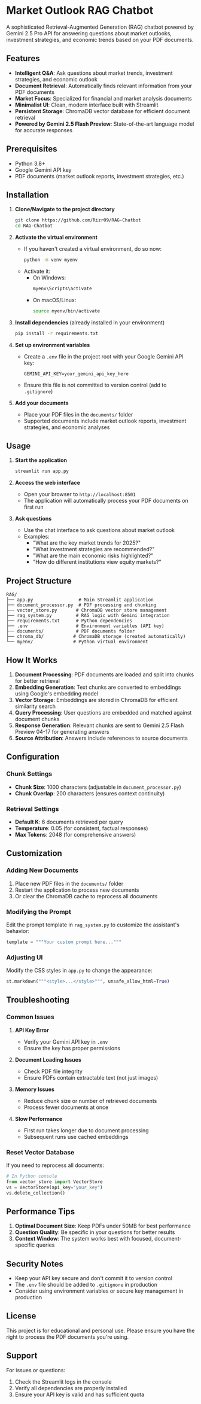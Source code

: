 # Market Outlook RAG Chatbot

A sophisticated Retrieval-Augmented Generation (RAG) chatbot powered by Gemini 2.5 Pro API for answering questions about market outlooks, investment strategies, and economic trends based on your PDF documents.

## Features

- **Intelligent Q&A**: Ask questions about market trends, investment strategies, and economic outlook
- **Document Retrieval**: Automatically finds relevant information from your PDF documents
- **Market Focus**: Specialized for financial and market analysis documents
- **Minimalist UI**: Clean, modern interface built with Streamlit
- **Persistent Storage**: ChromaDB vector database for efficient document retrieval
- **Powered by Gemini 2.5 Flash Preview**: State-of-the-art language model for accurate responses

## Prerequisites

- Python 3.8+
- Google Gemini API key
- PDF documents (market outlook reports, investment strategies, etc.)

## Installation

1. **Clone/Navigate to the project directory**
   ```bash
   git clone https://github.com/Rizr09/RAG-Chatbot
   cd RAG-Chatbot
   ```

2. **Activate the virtual environment**
   - If you haven't created a virtual environment, do so now:
     ```bash
     python -m venv myenv
     ```
   - Activate it:
     - On Windows:
       ```bash
       myenv\Scripts\activate
       ```
     - On macOS/Linux:
       ```bash
       source myenv/bin/activate
       ``` 

3. **Install dependencies** (already installed in your environment)
   ```bash
   pip install -r requirements.txt
   ```

4. **Set up environment variables**
   - Create a `.env` file in the project root with your Google Gemini API key:
     ```
     GEMINI_API_KEY=your_gemini_api_key_here
     ```
   - Ensure this file is not committed to version control (add to `.gitignore`)

5. **Add your documents**
   - Place your PDF files in the `documents/` folder
   - Supported documents include market outlook reports, investment strategies, and economic analyses

## Usage

1. **Start the application**
   ```bash
   streamlit run app.py
   ```

2. **Access the web interface**
   - Open your browser to `http://localhost:8501`
   - The application will automatically process your PDF documents on first run

3. **Ask questions**
   - Use the chat interface to ask questions about market outlook
   - Examples:
     - "What are the key market trends for 2025?"
     - "What investment strategies are recommended?"
     - "What are the main economic risks highlighted?"
     - "How do different institutions view equity markets?"

## Project Structure

```
RAG/
├── app.py                 # Main Streamlit application
├── document_processor.py  # PDF processing and chunking  
├── vector_store.py       # ChromaDB vector store management
├── rag_system.py         # RAG logic with Gemini integration
├── requirements.txt      # Python dependencies
├── .env                  # Environment variables (API key)
├── documents/            # PDF documents folder
├── chroma_db/           # ChromaDB storage (created automatically)
└── myenv/               # Python virtual environment
```

## How It Works

1. **Document Processing**: PDF documents are loaded and split into chunks for better retrieval
2. **Embedding Generation**: Text chunks are converted to embeddings using Google's embedding model
3. **Vector Storage**: Embeddings are stored in ChromaDB for efficient similarity search
4. **Query Processing**: User questions are embedded and matched against document chunks
5. **Response Generation**: Relevant chunks are sent to Gemini 2.5 Flash Preview 04-17 for generating answers
6. **Source Attribution**: Answers include references to source documents

## Configuration

### Chunk Settings
- **Chunk Size**: 1000 characters (adjustable in `document_processor.py`)
- **Chunk Overlap**: 200 characters (ensures context continuity)

### Retrieval Settings
- **Default K**: 6 documents retrieved per query
- **Temperature**: 0.05 (for consistent, factual responses)
- **Max Tokens**: 2048 (for comprehensive answers)

## Customization

### Adding New Documents
1. Place new PDF files in the `documents/` folder
2. Restart the application to process new documents
3. Or clear the ChromaDB cache to reprocess all documents

### Modifying the Prompt
Edit the prompt template in `rag_system.py` to customize the assistant's behavior:

```python
template = """Your custom prompt here..."""
```

### Adjusting UI
Modify the CSS styles in `app.py` to change the appearance:

```python
st.markdown("""<style>...</style>""", unsafe_allow_html=True)
```

## Troubleshooting

### Common Issues

1. **API Key Error**
   - Verify your Gemini API key in `.env`
   - Ensure the key has proper permissions

2. **Document Loading Issues**
   - Check PDF file integrity
   - Ensure PDFs contain extractable text (not just images)

3. **Memory Issues**
   - Reduce chunk size or number of retrieved documents
   - Process fewer documents at once

4. **Slow Performance**
   - First run takes longer due to document processing
   - Subsequent runs use cached embeddings

### Reset Vector Database
If you need to reprocess all documents:

```python
# In Python console
from vector_store import VectorStore
vs = VectorStore(api_key="your_key")
vs.delete_collection()
```

## Performance Tips

1. **Optimal Document Size**: Keep PDFs under 50MB for best performance
2. **Question Quality**: Be specific in your questions for better results
3. **Context Window**: The system works best with focused, document-specific queries

## Security Notes

- Keep your API key secure and don't commit it to version control
- The `.env` file should be added to `.gitignore` in production
- Consider using environment variables or secure key management in production

## License

This project is for educational and personal use. Please ensure you have the right to process the PDF documents you're using.

## Support

For issues or questions:
1. Check the Streamlit logs in the console
2. Verify all dependencies are properly installed
3. Ensure your API key is valid and has sufficient quota
